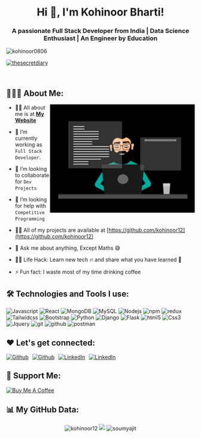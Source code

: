 <h1 align="center">Hi 👋, I'm Kohinoor Bharti! </h1>
<h3 align="center">A passionate Full Stack Developer from India | Data Science Enthusiast | An Engineer by Education</h3>

<p align="left"> <img src="https://komarev.com/ghpvc/?username=kohinoor12&label=Profile%20views&color=0e75b6&style=flat" alt="kohinoor0806" /> </p>

<p align="left"> <a href="https://www.linkedin.com/in/kohinoorbharti0806/" target="blank"><img src="https://img.shields.io/twitter/follow/kohinoorbharti0806?logo=linkedin&style=for-the-badge" alt="thesecretdiary" /></a> </p>
 <br/>

## 👨🏻‍💻 About Me:

<img  src="./thoughtworks-gif_dribbble.gif" height="290px" align="right" />

- 🙋‍♂️ All about me is at **[My Website](https://portfolio-nu-five-39.vercel.app/)**

- 🔭 I’m currently working as `Full Stack Developer`.

- 👯 I’m looking to collaborate for `Dev Projects`

- 🤔 I’m looking for help with `Competitive Programming`

- 👨‍💻 All of my projects are available at [https://github.com/kohinoor12](https://github.com/kohinoor12)

- 💬 Ask me about anything, Except Maths :sweat_smile:

- 👨‍💻 Life Hack: Learn new tech :fire: and share what you have learned :tada:

- ⚡ Fun fact: I waste most of my time drinking coffee

## 🛠️ Technologies and Tools I use:

<p>
<img alt="Javascript" src="https://img.shields.io/badge/JavaScript-323330?style=for-the-badge&logo=javascript&logoColor=F7DF1E"  height="25px"/>
<img alt="React" src="https://img.shields.io/badge/React-20232A?style=for-the-badge&logo=react&logoColor=61DAFB" height="25px"/>
<img alt="MongoDB" src="https://img.shields.io/badge/-MongoDB-13aa52?style=flat-square&logo=mongodb&logoColor=white"  height="25px"/>
<img alt="MySQL" src="https://img.shields.io/badge/-MySQl-13aa52?style=flat-square&logo=mysql&logoColor=white"  height="25px"/>
<img alt="Nodejs" src="https://img.shields.io/badge/-Nodejs-43853d?style=flat-square&logo=Node.js&logoColor=white"  height="25px"/>
<img alt="npm" src="https://img.shields.io/badge/NPM-%23000000.svg?style=for-the-badge&logo=npm&logoColor=white" height="25px"/>
<img alt="redux" src="https://img.shields.io/badge/-Redux-764ABC?style=flat-square&logo=redux&logoColor=white" height="25px"/>
<img alt="Tailwidcss" src="https://img.shields.io/badge/Tailwind_CSS-38B2AC?style=for-the-badge&logo=tailwind-css&logoColor=white" height="25px"/>
<img alt="Bootstrap" src="https://img.shields.io/badge/Bootstrap-563D7C?style=for-the-badge&logo=bootstrap&logoColor=white" height="25px"/>
<img alt="Python" src="https://img.shields.io/badge/Python-14354C?style=for-the-badge&logo=python&logoColor=white" height="25px"/>
<img alt="Django" src="https://img.shields.io/badge/Django-0081CB?style=for-the-badge&logo=django&logoColor=white" height="25px"/>
<img alt="Flask" src="https://img.shields.io/badge/Flask-0081CB?style=for-the-badge&logo=flask&logoColor=white" height="25px"/>
<img alt="html5" src="https://img.shields.io/badge/HTML5-E34F26?style=for-the-badge&logo=html5&logoColor=white" height="25px"/>
<img alt="Css3" src="https://img.shields.io/badge/CSS3-1572B6?style=for-the-badge&logo=css3&logoColor=white" height="25px"/>
<img alt="Jquery" src="https://img.shields.io/badge/jquery-%230769AD.svg?style=for-the-badge&logo=jquery&logoColor=white" height="25px"/>
<img alt="git" src="https://img.shields.io/badge/-Git-F05032?style=flat-square&logo=git&logoColor=white" height="25px"/>
 <img alt="github" src="https://img.shields.io/badge/-Github-2088FF?style=flat-square&logo=github&logoColor=white" height="25px"/>
 <img alt="postman" src="https://img.shields.io/badge/-Postman-00C7B7?style=flat-square&logo=postman&logoColor=white" height="25px"/>
</p>

## ❤️ Let's get connected:

<p style="display: flex; gap: 10px;">
    <a href="https://portfolio-nu-five-39.vercel.app/" target="_blank">
        <img alt="Github" src="https://img.shields.io/badge/portfolio-%230077B5.svg?&style=for-the-badge&logo=portfolio&logoColor=white" target="_blank" height="30px">
    </a>
    <a href="https://github.com/kohinoor12/" target="_blank">
        <img alt="Github" src="https://img.shields.io/badge/github-%2320232A.svg?&style=for-the-badge&logo=github&logoColor=white" target="_blank" height="30px">
    </a>
    <a href="https://www.linkedin.com/kohinoorbharti0806" target="_blank">
        <img alt="LinkedIn" src="https://img.shields.io/badge/linkedin-%230077B5.svg?&style=for-the-badge&logo=linkedin&logoColor=white" height="30px">
    </a>
    <a href="mailto:kohinoorbharti7@gmail.com">
    <img alt="LinkedIn" src="https://img.shields.io/badge/mail-%23ff0000.svg?&style=for-the-badge&logo=gmail&logoColor=white" height="30px">
    </a>

</p>


## 🤝 Support Me:

<a href="https://www.buymeacoffee.com/kohinoor" target="_blank"><img src="https://cdn.buymeacoffee.com/buttons/v2/default-violet.png" alt="Buy Me A Coffee" height="60px" width="200px"></a>

## 📊 My GitHub Data:

<div align="center">
  <img align="center" src="https://github-readme-stats.vercel.app/api/top-langs?username=kohinoor12&show_icons=true&locale=en&layout=compact" alt="kohinoor12" />
  <img  src="https://github-readme-stats.anuraghazra1.vercel.app/api?username=kohinoor12&show_icons=true" />
  <img align="center" src="https://github-readme-streak-stats.herokuapp.com/?user=kohinoor12&" alt="soumyajit" />
</div>
